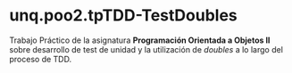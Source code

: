 # unq.poo2.tpTDD-TestDoubles
Trabajo Práctico de la asignatura **Programación Orientada a Objetos II** sobre desarrollo de test de unidad y la utilización de _doubles_ a lo largo del proceso de TDD.
